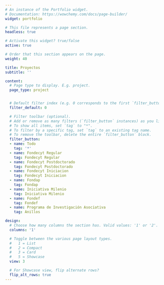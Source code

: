 ```yaml
---
# An instance of the Portfolio widget.
# Documentation: https://wowchemy.com/docs/page-builder/
widget: portfolio

# This file represents a page section.
headless: true

# Activate this widget? true/false
active: true

# Order that this section appears on the page.
weight: 40

title: Proyectos
subtitle: ''

content:
  # Page type to display. E.g. project.
  page_type: project


  # Default filter index (e.g. 0 corresponds to the first `filter_button` instance below).
  filter_default: 0

  # Filter toolbar (optional).
  # Add or remove as many filters (`filter_button` instances) as you like.
  # To show all items, set `tag` to "*".
  # To filter by a specific tag, set `tag` to an existing tag name.
  # To remove the toolbar, delete the entire `filter_button` block.
  filter_button:
  - name: Todo
    tag: '*'
  - name: Fondecyt Regular
    tag: Fondecyt Regular
  - name: Fondecyt Postdoctorado
    tag: Fondecyt Postdoctorado
  - name: Fondecyt Iniciacion
    tag: Fondecyt Iniciacion
  - name: Fondap
    tag: Fondap
  - name: Iniciativa Milenio
    tag: Iniciativa Milenio
  - name: Fondef
    tag: Fondef
  - name: Programa de Investigación Asociativa
    tag: Anillos

design:
  # Choose how many columns the section has. Valid values: '1' or '2'.
  columns: '1'   

  # Toggle between the various page layout types.
  #   1 = List
  #   2 = Compact
  #   3 = Card
  #   5 = Showcase
  view: 3

  # For Showcase view, flip alternate rows?
  flip_alt_rows: true
---
```

